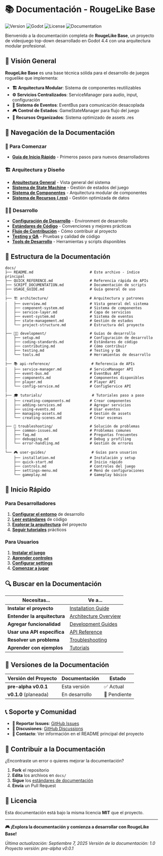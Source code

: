 # 📚 Documentación - RougeLike Base

![Version](https://img.shields.io/badge/version-pre--alpha__v0.0.1-orange)
![Godot](https://img.shields.io/badge/Godot-4.4-blue)
![License](https://img.shields.io/badge/license-MIT-green)
![Documentation](https://img.shields.io/badge/docs-complete-brightgreen)

Bienvenido a la documentación completa de **RougeLike Base**, un proyecto de videojuego top-down desarrollado en Godot 4.4 con una arquitectura modular profesional.

## 🎯 Visión General

**RougeLike Base** es una base técnica sólida para el desarrollo de juegos roguelike que implementa:

- **🏗️ Arquitectura Modular**: Sistema de componentes reutilizables
- **⚙️ Servicios Centralizados**: ServiceManager para audio, input, configuración
- **📡 Sistema de Eventos**: EventBus para comunicación desacoplada
- **🎮 Control de Estados**: GameStateManager para flujo del juego
- **🎨 Recursos Organizados**: Sistema optimizado de assets .res

## 📖 Navegación de la Documentación

### 🚀 **Para Comenzar**
- **[Guía de Inicio Rápido](user-guides/quick-start.md)** - Primeros pasos para nuevos desarrolladores

### 🏗️ **Arquitectura y Diseño**
- **[Arquitectura General](architecture/README.md)** - Vista general del sistema
- **[Sistema de State Machine](architecture/state-machine.md)** - Gestión de estados del juego
- **[Sistema de Componentes](architecture/components-system.md)** - Arquitectura modular de componentes
- **[Sistema de Recursos (.res)](architecture/resources-system.md)** - Gestión optimizada de datos

### 👨‍💻 **Desarrollo**
- **[Configuración de Desarrollo](development/setup.md)** - Environment de desarrollo
- **[Estándares de Código](development/coding-standards.md)** - Convenciones y mejores prácticas
- **[Flujo de Contribución](development/contributing.md)** - Cómo contribuir al proyecto
- **[Testing y QA](development/testing.md)** - Pruebas y calidad de código
- **[Tools de Desarrollo](development/tools.md)** - Herramientas y scripts disponibles

## 🎯 Estructura de la Documentación

```
docs/
├── README.md                          # Este archivo - índice principal
├── QUICK_REFERENCE.md                 # Referencia rápida de APIs
├── SCRIPT_DOCUMENTATION.md            # Documentación de scripts
├── USAGE_GUIDE.md                     # Guía general de uso
│
├── 🏗️ architecture/                   # Arquitectura y patrones
│   ├── overview.md                    # Vista general del sistema
│   ├── component-system.md            # Sistema de componentes
│   ├── service-layer.md               # Capa de servicios
│   ├── event-system.md                # Sistema de eventos
│   ├── state-management.md            # Gestión de estados
│   └── project-structure.md           # Estructura del proyecto
│
├── 👨‍💻 development/                    # Guías de desarrollo
│   ├── setup.md                       # Configuración de desarrollo
│   ├── coding-standards.md            # Estándares de código
│   ├── contributing.md                # Cómo contribuir
│   ├── testing.md                     # Testing y QA
│   └── tools.md                       # Herramientas de desarrollo
│
├── 📚 api-reference/                   # Referencia de APIs
│   ├── service-manager.md             # ServiceManager API
│   ├── event-bus.md                   # EventBus API
│   ├── components.md                  # Componentes disponibles
│   ├── player.md                      # Player API
│   └── config-service.md              # ConfigService API
│
├── 🎓 tutorials/                       # Tutoriales paso a paso
│   ├── creating-components.md         # Crear componentes
│   ├── adding-services.md             # Agregar servicios
│   ├── using-events.md                # Usar eventos
│   ├── managing-assets.md             # Gestión de assets
│   └── creating-scenes.md             # Crear escenas
│
├── 🔧 troubleshooting/                 # Solución de problemas
│   ├── common-issues.md               # Problemas comunes
│   ├── faq.md                         # Preguntas frecuentes
│   ├── debugging.md                   # Debug y profiling
│   └── error-handling.md              # Gestión de errores
│
└── 🎮 user-guides/                     # Guías para usuarios
    ├── installation.md                # Instalación y setup
    ├── quick-start.md                 # Inicio rápido
    ├── controls.md                    # Controles del juego
    ├── settings-menu.md               # Menú de configuraciones
    └── gameplay.md                    # Gameplay básico
```

## 🚀 Inicio Rápido

### Para Desarrolladores
1. **[Configurar el entorno](development/setup.md)** de desarrollo
2. **[Leer estándares](development/coding-standards.md)** de código
3. **[Explorar la arquitectura](architecture/overview.md)** del proyecto
4. **[Seguir tutoriales](tutorials/creating-components.md)** prácticos

### Para Usuarios
1. **[Instalar el juego](user-guides/installation.md)**
2. **[Aprender controles](user-guides/controls.md)**
3. **[Configurar settings](user-guides/settings-menu.md)**
4. **[Comenzar a jugar](user-guides/gameplay.md)**

## 🔍 Buscar en la Documentación

| Necesitas... | Ve a... |
|--------------|---------|
| **Instalar el proyecto** | [Installation Guide](user-guides/installation.md) |
| **Entender la arquitectura** | [Architecture Overview](architecture/overview.md) |
| **Agregar funcionalidad** | [Development Guides](development/) |
| **Usar una API específica** | [API Reference](api-reference/) |
| **Resolver un problema** | [Troubleshooting](troubleshooting/) |
| **Aprender con ejemplos** | [Tutorials](tutorials/) |

## 🎯 Versiones de la Documentación

| Versión del Proyecto | Documentación | Estado |
|---------------------|---------------|--------|
| **pre-alpha v0.0.1** | Esta versión | ✅ Actual |
| **v0.1.0** (planeada) | En desarrollo | 🔄 Pendiente |

## 📞 Soporte y Comunidad

- **🐛 Reportar Issues**: [GitHub Issues](https://github.com/1SSeba/Proyecto-Z/issues)
- **💬 Discusiones**: [GitHub Discussions](https://github.com/1SSeba/Proyecto-Z/discussions)
- **📧 Contacto**: Ver información en el README principal del proyecto

## 🤝 Contribuir a la Documentación

¿Encontraste un error o quieres mejorar la documentación?

1. **Fork** el repositorio
2. **Edita** los archivos en `docs/`
3. **Sigue** los [estándares de documentación](development/coding-standards.md#documentation)
4. **Envía** un Pull Request

## 📄 Licencia

Esta documentación está bajo la misma licencia **MIT** que el proyecto.

---

**🎮 ¡Explora la documentación y comienza a desarrollar con RougeLike Base!**

*Última actualización: Septiembre 7, 2025*
*Versión de la documentación: 1.0*
*Proyecto versión: pre-alpha v0.0.1*
